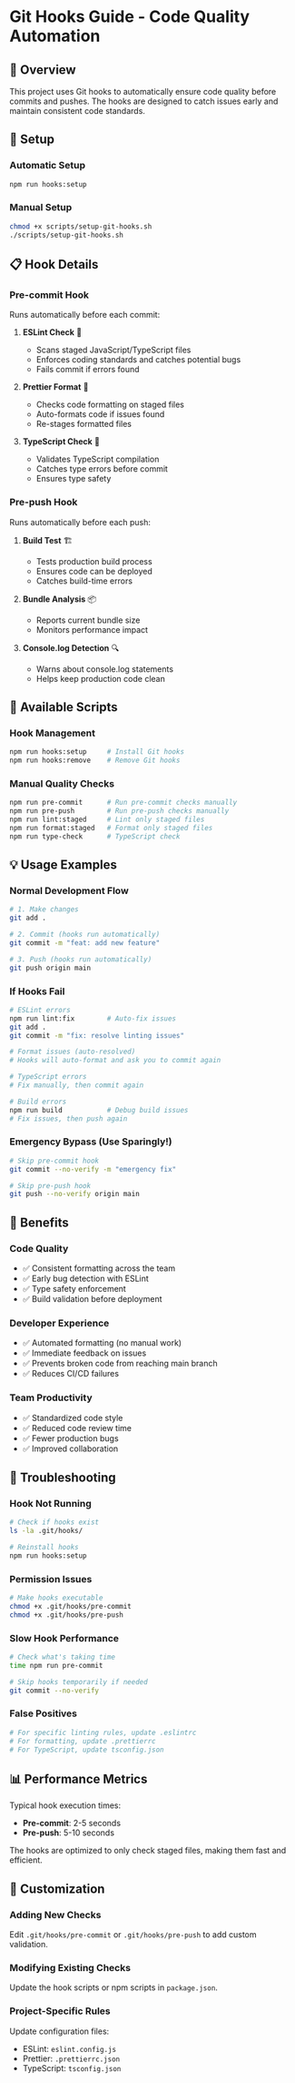 # Git Hooks Guide - Code Quality Automation

## 🎯 Overview

This project uses Git hooks to automatically ensure code quality before commits and pushes. The hooks are designed to catch issues early and maintain consistent code standards.

## 🔧 Setup

### Automatic Setup
```bash
npm run hooks:setup
```

### Manual Setup
```bash
chmod +x scripts/setup-git-hooks.sh
./scripts/setup-git-hooks.sh
```

## 📋 Hook Details

### Pre-commit Hook
Runs automatically before each commit:

1. **ESLint Check** 📝
   - Scans staged JavaScript/TypeScript files
   - Enforces coding standards and catches potential bugs
   - Fails commit if errors found

2. **Prettier Format** 🎨
   - Checks code formatting on staged files
   - Auto-formats code if issues found
   - Re-stages formatted files

3. **TypeScript Check** 🔧
   - Validates TypeScript compilation
   - Catches type errors before commit
   - Ensures type safety

### Pre-push Hook
Runs automatically before each push:

1. **Build Test** 🏗️
   - Tests production build process
   - Ensures code can be deployed
   - Catches build-time errors

2. **Bundle Analysis** 📦
   - Reports current bundle size
   - Monitors performance impact

3. **Console.log Detection** 🔍
   - Warns about console.log statements
   - Helps keep production code clean

## 🚀 Available Scripts

### Hook Management
```bash
npm run hooks:setup     # Install Git hooks
npm run hooks:remove    # Remove Git hooks
```

### Manual Quality Checks
```bash
npm run pre-commit      # Run pre-commit checks manually
npm run pre-push        # Run pre-push checks manually
npm run lint:staged     # Lint only staged files
npm run format:staged   # Format only staged files
npm run type-check      # TypeScript check
```

## 💡 Usage Examples

### Normal Development Flow
```bash
# 1. Make changes
git add .

# 2. Commit (hooks run automatically)
git commit -m "feat: add new feature"

# 3. Push (hooks run automatically)  
git push origin main
```

### If Hooks Fail
```bash
# ESLint errors
npm run lint:fix        # Auto-fix issues
git add .
git commit -m "fix: resolve linting issues"

# Format issues (auto-resolved)
# Hooks will auto-format and ask you to commit again

# TypeScript errors
# Fix manually, then commit again

# Build errors
npm run build           # Debug build issues
# Fix issues, then push again
```

### Emergency Bypass (Use Sparingly!)
```bash
# Skip pre-commit hook
git commit --no-verify -m "emergency fix"

# Skip pre-push hook
git push --no-verify origin main
```

## 🎯 Benefits

### Code Quality
- ✅ Consistent formatting across the team
- ✅ Early bug detection with ESLint
- ✅ Type safety enforcement
- ✅ Build validation before deployment

### Developer Experience
- ✅ Automated formatting (no manual work)
- ✅ Immediate feedback on issues
- ✅ Prevents broken code from reaching main branch
- ✅ Reduces CI/CD failures

### Team Productivity
- ✅ Standardized code style
- ✅ Reduced code review time
- ✅ Fewer production bugs
- ✅ Improved collaboration

## 🔧 Troubleshooting

### Hook Not Running
```bash
# Check if hooks exist
ls -la .git/hooks/

# Reinstall hooks
npm run hooks:setup
```

### Permission Issues
```bash
# Make hooks executable
chmod +x .git/hooks/pre-commit
chmod +x .git/hooks/pre-push
```

### Slow Hook Performance
```bash
# Check what's taking time
time npm run pre-commit

# Skip hooks temporarily if needed
git commit --no-verify
```

### False Positives
```bash
# For specific linting rules, update .eslintrc
# For formatting, update .prettierrc
# For TypeScript, update tsconfig.json
```

## 📊 Performance Metrics

Typical hook execution times:
- **Pre-commit**: 2-5 seconds
- **Pre-push**: 5-10 seconds

The hooks are optimized to only check staged files, making them fast and efficient.

## 🔄 Customization

### Adding New Checks
Edit `.git/hooks/pre-commit` or `.git/hooks/pre-push` to add custom validation.

### Modifying Existing Checks
Update the hook scripts or npm scripts in `package.json`.

### Project-Specific Rules
Update configuration files:
- ESLint: `eslint.config.js`
- Prettier: `.prettierrc.json`
- TypeScript: `tsconfig.json`